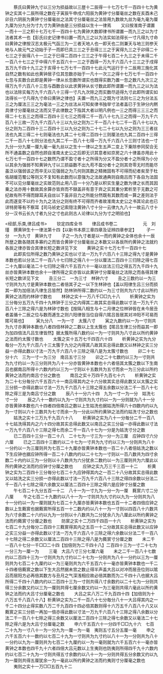 <!-- { "loadSidebar": true } -->
　　蔡氏曰黄钟九寸以三分为损益故以三歴十二辰得一十七万七千一百四十七为黄钟之实其十二辰所得之数在子寅辰午申戌六阳辰为黄钟寸分厘毫丝之数在亥酉未己卯丑六阴辰为黄钟寸分厘毫丝之法其寸分厘毫丝之法皆用九数故九丝为毫九毫为厘九厘为分九分为寸九寸为黄钟由是三分损益以生十一律焉
　　又曰按淮南子谓置一而十一三之积十七万七千一百四十七为黄钟大数即律书所谓置一而九三之以为寸法者其术一也【彭氏曰史记律书曰置一而九三之以为法实如法得长一寸凡得九寸命曰黄钟之律按汉志太极元气函三为一三者天地人也一即天也二则兼天与地三则参天地与人故元气之动始于子一而即巳具三三之于丑得三三之于寅得九三之于卯得二十七三之于辰得八十一三之于巳得二百四十三三之于午得七百二十九三之于未得二千一百八十七三之于中得六千五百六十一三之于酉得一万九千六百八十三三之于戌得五万九千四十九三之于亥得十七万七千一百四十七此元气运行于十二辰用三施化其自然之数有如此也黄钟居子位其忽数亦始于一凡十一次三之得十七万七千一百四十七忽与亥数合此即是黄钟一律从长忽数所谓实也既得实数乃置一忽之数凡九次三之得万九千六百八十三忽与酉数合以此求黄钟从长寸数此即所谓置一而九三之以为法也以法除实每万九千六百八十三得一寸凡九次除之而实数尽适得九寸此即所谓实如法得长一寸凡得九寸命曰黄钟之律也】夫置一而九三之既为寸法则七三之为分法五三之为厘法三三之为毫法一三之为丝法从可知矣律书独举寸法者盖已于生钟分内黙具律寸分厘毫丝之法而又于此律数之下指其大者以明凡例也一三之而得三三三之而得二十七五三之而得二百四十三七三之而得二千一百八十七九三之而得一万九千六百八十三故一万九千六百八十三以九分之则为二千一百八十七二千一百八十七以九分之则为二百四十三二百四十三以九分之则为二十七二十七以九分之则为三三者丝法也九其三得二十七则毫法也九其二十七得二百四十三则厘法也九其二百四十三得二千一百八十七则分法也九其二千一百八十七得一万九千六百八十三则寸法也一寸九分一分九厘一厘九毫一毫九丝以之生十一律以之生五声二变上下乗除参同契合无所不通盖数之自然也顾自淮南太史公之后即无识其意者如京房之六十律虽亦用此十七万七千一百四十七之数然乃谓不盈寸者十之所得为分又不盈分者十之所得为小分以其余为强弱不知黄钟九寸以三损益数不出九苟不盈分者十之则其竒零无时而能尽虽泛以强弱该之而卒无以见强弱之为几何则其数之精微固有不可得而纪者矣至于杜佑胡瑗范蜀公等则又不复知有此数而以意强为之法故通典则自南吕而下各自为法固不可以见分厘毫丝之实故范则止用八百一十分乃是以积实生量之数为律之长而其因乗之法亦用十数故其余算亦皆弃而不録盖非有意于弃之实其重分累析至于无数之可纪故有所不得而録耳夫自丝以下虽非目力之所能分然既有其数而或一算之差则法于此而遂变不以约十为九之法分之则有终不可得而齐者故淮南太史公之书其论此也已详特房等有不察耳【司马祯史记索隠注黄钟八寸十分一云律九九八十一故云八寸十分一汉书云长九寸者九分之寸也此则古人论律以九分为寸之明验也】

<经部,乐类,律吕成书>
　　钦定四库全书
　　律吕成书卷二　　　　　　元　刘瑾　撰黄钟生十一律法第十四【以新书本原三章四章及证辨四章参定】
　　子一分　一为九寸　黄钟九寸
　　子之一为九寸者是以一而约黄钟之全体也余十一辰所歴之数各随其多寡约之而皆合黄钟寸分厘毫丝之本数又以各辰所约黄钟之法就约各辰之律亦皆合其律长短之数详见下文
　　黄钟之实十七万七千一百四十七
　　此即亥位所得之数乃黄钟之实也以寸法一万九千六百八十三除之得九寸是黄钟本数也若以分法二千一百八十七归除之得八十一分以厘法二百四十三归除之得七百二十九厘以毫法二十七归除之得六千五百六十一毫以丝法三归之得五万九千四十九丝亦皆黄钟本数也余十一律所得之实亦皆以此黄钟寸分厘毫丝之法除之而各得其律长短之数详见下文
　　丑三分二　一为三寸　林钟六寸
　　丑之三数约以一为三寸则共为九寸是黄钟本数也二者倍其子之一以下生林钟也【盖以阳律生吕三分而损其一即为加倍法凡律生吕皆然】防林钟所得二数约以一为三寸则共为六寸此以所约黄钟之法而约林钟寸数也
　　林钟之实十一万八千□□九十八
　　析黄钟之实为三分毎分五万九千四十九林钟于三分之内得其二故其实总得此数以寸法一万九千六百八十三除之得六是为林钟寸数也【按隔八相生与十二月律之位林钟皆在未今居丑者盖循十二辰之位与数而逓生之则六阳律皆当位自得六隂吕皆居其对冲阳不可易而隂可易也】
　　寅九分八　一为一寸　太簇八寸
　　寅之九数约以一为一寸则共为九寸亦黄钟本数也八者四倍林钟之二数以上生太簇也【隂吕生律三分而益其一即为加四倍法凡吕生律皆然】据太簇所得八数约以一为一寸则共为八寸此以所约黄钟之法而约太簇寸数也
　　太簇之实十五万七千四百六十四
　　析黄钟之实为九分毎分一万九千六百八十三太簇于九分之内得其八故其实总得此数又以林钟之实三分益一亦得此数以寸法一万九千六百八十三除之得八是为太簇寸数也
　　卯二十七分十六　三为一寸一为三分　南吕五寸三分
　　卯之二十七数约以三为一寸则共为九寸约以一为三分则共为八十一分亦皆黄钟本数也十六者倍其太簇之数以下生南吕也据南吕所得十六数内约以三为一寸则以十五数共为五寸而余一为三分此以所约黄钟之法而约南吕寸分之数也
　　南吕之实十万四千九百七十六
　　析黄钟之实为二十七分毎分六千五百六十一南吕得其内之十六分故其实总得此数又以太簇之实三分损一亦得此数以寸法一万九千六百八十三除之得五余数以分法二千一百八十七除之得三是为南吕寸分之数
　　辰八十一分六十四　九为一寸一为一分　姑洗七寸一分
　　辰之八十一数约以九为一寸则共为九寸约以一为一分则就为八十一分亦皆黄钟本数也六十四者四倍南吕之数以上生姑洗也据姑洗所得六十四数内约以九为一寸则以六十三数共为七寸而余一为一分此以所约黄钟之法而约姑洗寸分之数也
　　姑洗之实十三万九千九百六十八
　　析黄钟之实为八十一分毎分二千一百八十七姑洗得其内之六十四分故其实总得此数又以南吕之实三分益一亦得此数以寸法一万九千六百八十三除之得七而余二千一百八十七为一分是为姑洗寸分之数
　　已二百四十三分一百二十八　二十七为一寸三为一分一为三厘　应钟四寸六分六厘
　　已之二百四十三数约以二十七为一寸共为九寸约以三为一分则共为八十一分约以一为三厘则共为七百二十九厘亦皆黄钟本数也一百二十八者倍姑洗之数以下生应钟也据应钟所得一百二十八数内约以二十七为一寸则以一百八数共为四寸余数二十内约以三为一分则以十八数共为六分犹余二数约以一为三厘则共为六厘此以所约黄钟之法而约应钟寸分厘之数也
　　应钟之实九万三千三百一十二
　　析黄钟之实为二百四十三分毎分七百二十九应钟得其内之一百二十八分故其实总得此数又以姑洗之实三分损一亦得此数以寸法一万九千六百八十三除之得四余数以分法二千一百八十七除之得六余数又以厘法二百四十三除之得六是应钟寸分厘之数
　　午七百二十九分五百一十二　八十一为一寸九为一分一为一厘　蕤賔六寸二分八厘
　　午之七百二十九数约以八十一为一寸则共为九寸约以九为一分则共为八十一分约以一为一厘则就为七百二十九厘亦皆黄钟本数也五百一十二者四倍应钟之数以上生蕤賔也据蕤賔所得五百一十二数内约以八十一为一寸则以四百八十六数共为六寸余数二十六约以九为一分则以十八数共为二分犹余八为八厘此以所约黄钟之法而约蕤賔寸分厘之数也
　　防賔之实十二万四千四百一十六
　　析黄钟之实为七百二十九分毎分二百四十三蕤賔得其内之五百一十二分故其实总得此数又以应钟之实三分益一亦得此数以寸法一万九千六百八十三除之得六余数以分法二千一百八十七除之得二余数又以厘法二百四十三除之得八是为蕤賔寸分厘之数
　　未二千一百八十七分一千□□二十四【加倍则为二千四十八】二百四十三为一寸二十七为一分三为一厘一为
　　三毫　大吕八寸三分七厘六毫
　　未之二千一百八十七数约以二百四十三为一寸则共为九寸约以二十七为一分则共为八十一分约以三为一厘则共为七百二十九厘约以一为三毫则共为六千五百六十一毫亦皆黄钟本数也一千二十四者倍蕤賔之数以下生大吕然据未宫之数止得半声盖大吕以对冲而居丑位则以隂吕而居阳方必再倍其数方与丑月之气深浅相应故必倍其数而为二千四十八也据大吕所得二千四十八数内约以二百四十三为一寸则共得八寸余数约以二十七为一分则共得三分余数又约以三为一厘则共得七厘余数又约以一为三毫则共得六毫此以所约黄钟之法而约大吕寸分厘毫之数也
　　大吕之实八万二千九百四十四【加倍则为十六万五千八百八十八】析黄钟之实为二千一百八十七分毎分八十一大吕得其内之一千二十四分止得实数八万二千九百四十四必倍其数则得十六万五千八百八十八又以蕤賔之实三分损一再加一倍亦得此数以寸法一万九千六百八十三除之得八余数以分法二千一百八十七除之得三余数又以厘法二百四十三除之得七余数又以毫法二十七除之得六是为大吕寸分厘毫之数
　　申六千五百六十一分四千□□九十六　七百二十九为一寸八十一为一分九为一厘一为一毫　夷则五寸五分五厘一毫
　　申之六千五百六十一数约以七百二十九为一寸则共为九寸约以八十一为一分则共为八十一分约以九为一厘则共为七百二十九厘约以一为一毫则就为六千五百六十一毫亦皆黄钟之本数也四千九十六者四倍大吕元数以上生夷则也防夷则所得四千九十六数内约以七百二十九为一寸则共得五寸余数约以八十一为一分则共得五分余数又约以九为一厘则共得五厘犹余一为一毫此以所约黄钟之法而约夷则寸分厘毫之数也
　　夷则之实十一万□□五百九十二
